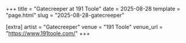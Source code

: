 +++
title = "Gatecreeper at 191 Toole"
date = 2025-08-28
template = "page.html"
slug = "2025-08-28-gatecreeper"

[extra]
artist = "Gatecreeper"
venue = "191 Toole"
venue_url = "https://www.191toole.com/"
+++
